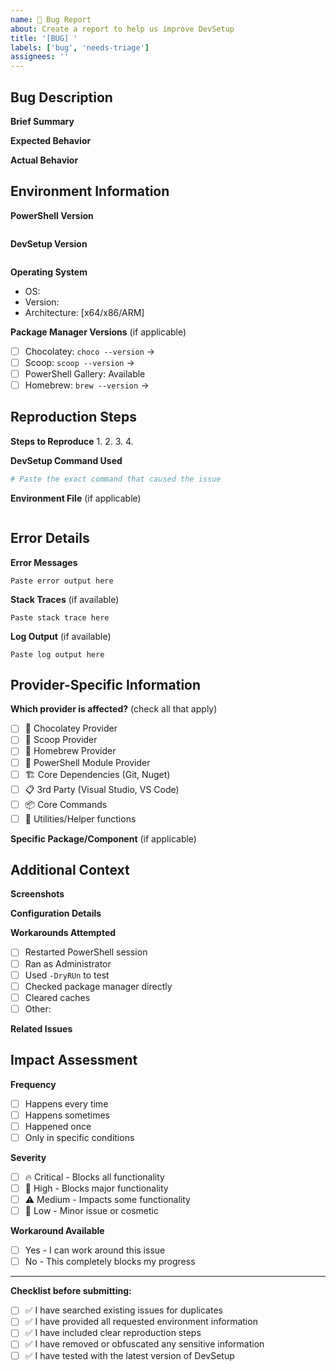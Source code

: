 ```yaml
---
name: 🐛 Bug Report
about: Create a report to help us improve DevSetup
title: '[BUG] '
labels: ['bug', 'needs-triage']
assignees: ''
---
```


## Bug Description

**Brief Summary**
<!-- A clear and concise description of what the bug is -->

**Expected Behavior**
<!-- What you expected to happen -->

**Actual Behavior**
<!-- What actually happened -->

## Environment Information

**PowerShell Version**
<!-- Paste the output of $PSVersionTable -->
```powershell

```

**DevSetup Version**
<!-- Paste the output of Get-Module DevSetup or the version you're using -->
```powershell

```

**Operating System**
<!-- e.g., Windows 11, Windows 10, macOS, Linux -->
- OS: 
- Version: 
- Architecture: [x64/x86/ARM]

**Package Manager Versions** (if applicable)
<!-- Check versions of relevant package managers -->
- [ ] Chocolatey: `choco --version` → 
- [ ] Scoop: `scoop --version` → 
- [ ] PowerShell Gallery: Available
- [ ] Homebrew: `brew --version` → 

## Reproduction Steps

**Steps to Reproduce**
1. 
2. 
3. 
4. 

**DevSetup Command Used**
```powershell
# Paste the exact command that caused the issue
```

**Environment File** (if applicable)
<!-- Paste relevant parts of your .devsetup file (remove any sensitive info) -->
```yaml

```

## Error Details

**Error Messages**
<!-- Paste any error messages, warnings, or unexpected output -->
```
Paste error output here
```

**Stack Traces** (if available)
<!-- Include full stack traces if shown -->
```
Paste stack trace here
```

**Log Output** (if available)
<!-- Include relevant log output with -Verbose or Debug flags -->
```
Paste log output here
```

## Provider-Specific Information

**Which provider is affected?** (check all that apply)
- [ ] 🍫 Chocolatey Provider
- [ ] 🥄 Scoop Provider  
- [ ] 🍺 Homebrew Provider
- [ ] 💎 PowerShell Module Provider
- [ ] 🏗️ Core Dependencies (Git, Nuget)
- [ ] 📋 3rd Party (Visual Studio, VS Code)
- [ ] 📦 Core Commands
- [ ] 🔧 Utilities/Helper functions

**Specific Package/Component** (if applicable)
<!-- Name of specific package or component causing issues -->

## Additional Context

**Screenshots**
<!-- If applicable, add screenshots to help explain the problem -->

**Configuration Details**
<!-- Any special configuration, network setup, or corporate environment details -->

**Workarounds Attempted**
<!-- What have you tried to fix or work around this issue? -->
- [ ] Restarted PowerShell session
- [ ] Ran as Administrator
- [ ] Used `-DryRUn` to test
- [ ] Checked package manager directly
- [ ] Cleared caches
- [ ] Other: 

**Related Issues**
<!-- Link any related issues or discussions -->

## Impact Assessment

**Frequency**
- [ ] Happens every time
- [ ] Happens sometimes
- [ ] Happened once
- [ ] Only in specific conditions

**Severity**
- [ ] 🔥 Critical - Blocks all functionality
- [ ] 🚨 High - Blocks major functionality  
- [ ] ⚠️ Medium - Impacts some functionality
- [ ] 📝 Low - Minor issue or cosmetic

**Workaround Available**
- [ ] Yes - I can work around this issue
- [ ] No - This completely blocks my progress

---

**Checklist before submitting:**
- [ ] ✅ I have searched existing issues for duplicates
- [ ] ✅ I have provided all requested environment information
- [ ] ✅ I have included clear reproduction steps
- [ ] ✅ I have removed or obfuscated any sensitive information
- [ ] ✅ I have tested with the latest version of DevSetup